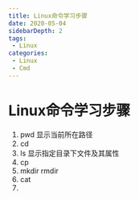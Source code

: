 ```yaml
---
title: Linux命令学习步骤
date: 2020-05-04
sidebarDepth: 2
tags:
 - Linux
categories:
 - Linux
 - Cmd
---
```

# Linux命令学习步骤

1. pwd 显示当前所在路径 
2. cd
3. ls  显示指定目录下文件及其属性
4. cp
5. mkdir rmdir
6. cat
7. 